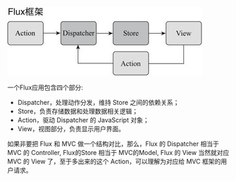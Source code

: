

![](./assets/epub_858204_22.jpeg)

一个Flux应用包含四个部分:

* Dispatcher，处理动作分发，维持 Store 之间的依赖关系；
* Store，负责存储数据和处理数据相关逻辑；
* Action，驱动 Dispatcher 的 JavaScript 对象；
* View，视图部分，负责显示用户界面。

如果非要把 Flux 和 MVC 做一个结构对比，那么，Flux 的 Dispatcher 相当于 MVC 的 Controller, Flux的Store 相当于 MVC的Model, Flux 的 View 当然就对应 MVC 的 View 了，至于多出来的这个 Action，可以理解为对应给 MVC 框架的用户请求。